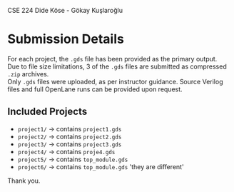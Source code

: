 CSE 224 
Dide Köse - Gökay Kuşlaroğlu


# Submission Details

For each project, the `.gds` file has been provided as the primary output.  
Due to file size limitations, 3 of the `.gds` files are submitted as compressed `.zip` archives.  
Only `.gds` files were uploaded, as per instructor guidance. Source Verilog files and full OpenLane runs can be provided upon request.

## Included Projects

- `project1/` → contains `project1.gds`  
- `project2/` → contains `project2.gds`  
- `project3/` → contains `project3.gds`  
- `project4/` → contains `proje4.gds`  
- `project5/` → contains `top_module.gds`  
- `project6/` → contains `top_module.gds`  'they are different'

Thank you.

